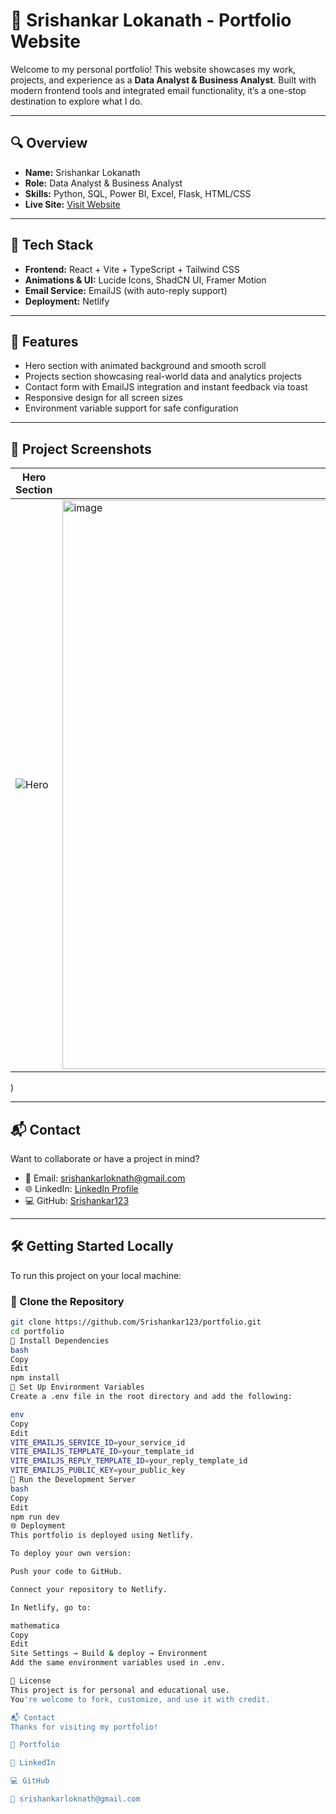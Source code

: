 # 💼 Srishankar Lokanath - Portfolio Website

Welcome to my personal portfolio! This website showcases my work, projects, and experience as a **Data Analyst & Business Analyst**. Built with modern frontend tools and integrated email functionality, it’s a one-stop destination to explore what I do.

---

## 🔍 Overview

- **Name:** Srishankar Lokanath  
- **Role:** Data Analyst & Business Analyst  
- **Skills:** Python, SQL, Power BI, Excel, Flask, HTML/CSS  
- **Live Site:** [Visit Website](https://srishankar.netlify.app/)

---

## 🚀 Tech Stack

- **Frontend:** React + Vite + TypeScript + Tailwind CSS
- **Animations & UI:** Lucide Icons, ShadCN UI, Framer Motion
- **Email Service:** EmailJS (with auto-reply support)
- **Deployment:** Netlify

---

## 📁 Features

- Hero section with animated background and smooth scroll
- Projects section showcasing real-world data and analytics projects
- Contact form with EmailJS integration and instant feedback via toast
- Responsive design for all screen sizes
- Environment variable support for safe configuration

---

## 📸 Project Screenshots

| Hero Section             | Project Showcase           |
|--------------------------|-----------------------------|
| ![Hero](https://i.ibb.co/cKD17Tst/wmremove-transformed-removebg-preview.png) | <img width="1891" height="910" alt="image" src="https://github.com/user-attachments/assets/fd4ba28a-1a32-4efc-b121-d43b6056c326" />
) 

---

## 📬 Contact

Want to collaborate or have a project in mind?

- 📧 Email: [srishankarloknath@gmail.com](mailto:srishankarloknath@gmail.com)
- 🌐 LinkedIn: [LinkedIn Profile](https://www.linkedin.com/in/srishankar-lokanath-99a5b4252/)
- 💻 GitHub: [Srishankar123](https://github.com/Srishankar123)

---

## 🛠️ Getting Started Locally

To run this project on your local machine:

### 🔹 Clone the Repository

```bash
git clone https://github.com/Srishankar123/portfolio.git
cd portfolio
🔹 Install Dependencies
bash
Copy
Edit
npm install
🔹 Set Up Environment Variables
Create a .env file in the root directory and add the following:

env
Copy
Edit
VITE_EMAILJS_SERVICE_ID=your_service_id
VITE_EMAILJS_TEMPLATE_ID=your_template_id
VITE_EMAILJS_REPLY_TEMPLATE_ID=your_reply_template_id
VITE_EMAILJS_PUBLIC_KEY=your_public_key
🔹 Run the Development Server
bash
Copy
Edit
npm run dev
🌐 Deployment
This portfolio is deployed using Netlify.

To deploy your own version:

Push your code to GitHub.

Connect your repository to Netlify.

In Netlify, go to:

mathematica
Copy
Edit
Site Settings → Build & deploy → Environment
Add the same environment variables used in .env.

📄 License
This project is for personal and educational use.
You're welcome to fork, customize, and use it with credit.

📬 Contact
Thanks for visiting my portfolio!

🔗 Portfolio

💼 LinkedIn

💻 GitHub

📧 srishankarloknath@gmail.com
